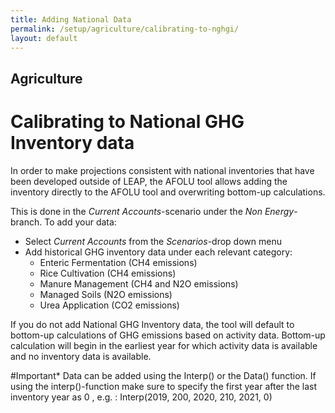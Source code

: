```yaml
---
title: Adding National Data
permalink: /setup/agriculture/calibrating-to-nghgi/
layout: default
---
```

## Agriculture
# Calibrating to National GHG Inventory data

In order to make projections consistent with national inventories that have been developed outside of LEAP, the AFOLU tool allows adding the inventory directly to the AFOLU tool and overwriting bottom-up calculations. 

This is done in the *Current Accounts*-scenario under the *Non Energy*-branch. To add your data:
- Select *Current Accounts* from the *Scenarios*-drop down menu
- Add historical GHG inventory data under each relevant category:
  - Enteric Fermentation (CH4 emissions)
  - Rice Cultivation (CH4 emissions)
  - Manure Management (CH4 and N2O emissions)
  - Managed Soils (N2O emissions)
  - Urea Application (CO2 emissions)



If you do not add National GHG Inventory data, the tool will default to bottom-up calculations of GHG emissions based on activity data. Bottom-up calculation will begin in the earliest year for which activity data is available and no inventory data is available. 

#Important* Data can be added using the Interp() or the Data() function. If using the interp()-function make sure to specify the first year after the last inventory year as 0 , e.g. : Interp(2019, 200, 2020, 210, 2021, 0)
